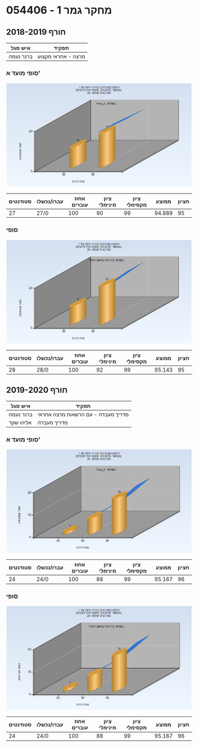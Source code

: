 # 054406 - מחקר גמר 1

## חורף 2018-2019

| איש סגל | תפקיד |
| ---- | ---- |
| ברנר נעמה | מרצה - אחראי מקצוע |

### סופי מועד א'

![201801 Final_A](201801/Final_A.png)

| סטודנטים | עברו/נכשלו | אחוז עוברים | ציון מינימלי | ציון מקסימלי | ממוצע | חציון |
| ---- | ---- | ---- | ---- | ---- | ---- | ---- |
| 27 | 27/0 | 100 | 90 | 99 | 94.889 | 95 |

### סופי

![201801 Finals](201801/Finals.png)

| סטודנטים | עברו/נכשלו | אחוז עוברים | ציון מינימלי | ציון מקסימלי | ממוצע | חציון |
| ---- | ---- | ---- | ---- | ---- | ---- | ---- |
| 28 | 28/0 | 100 | 92 | 99 | 95.143 | 95 |

## חורף 2019-2020

| איש סגל | תפקיד |
| ---- | ---- |
| ברנר נעמה | מדריך מעבדה - עם הרשאות מרצה אחראי |
| אליהו שקד | מדריך מעבדה |

### סופי מועד א'

![201901 Final_A](201901/Final_A.png)

| סטודנטים | עברו/נכשלו | אחוז עוברים | ציון מינימלי | ציון מקסימלי | ממוצע | חציון |
| ---- | ---- | ---- | ---- | ---- | ---- | ---- |
| 24 | 24/0 | 100 | 88 | 99 | 95.167 | 96 |

### סופי

![201901 Finals](201901/Finals.png)

| סטודנטים | עברו/נכשלו | אחוז עוברים | ציון מינימלי | ציון מקסימלי | ממוצע | חציון |
| ---- | ---- | ---- | ---- | ---- | ---- | ---- |
| 24 | 24/0 | 100 | 88 | 99 | 95.167 | 96 |

